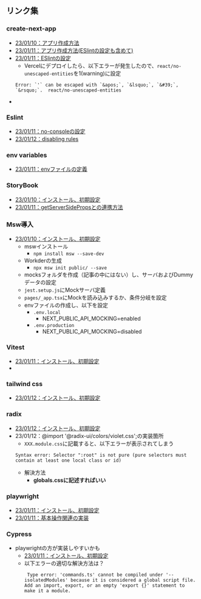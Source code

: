 ## リンク集

### create-next-app
- [23/01/10：アプリ作成方法](https://mo-gu-mo-gu.com/create-next-app-typescript/)
- [23/01/11：アプリ作成方法(ESlintの設定も含めて)](https://qiita.com/mu-suke08/items/28fefe92b113c8f1c25d)
- [23/01/11：ESlintの設定](https://qiita.com/sochan-dev/items/525539b5dc7e4d7f814b)
  - Vercelにデプロイしたら、以下エラーが発生したので、`react/no-unescaped-entities`を1(warning)に設定
  ```
  Error: `'` can be escaped with `&apos;`, `&lsquo;`, `&#39;`, `&rsquo;`.  react/no-unescaped-entities
  ```
- 
### Eslint
- [23/01/11：no-consoleの設定](https://eslint.org/docs/latest/rules/no-console?s=09)
- [23/01/12：disabling rules](https://nextjs.org/docs/basic-features/eslint#disabling-rules)

### env variables
- [23/01/11：envファイルの定義](https://fwywd.com/tech/next-env)

### StoryBook
- [23/01/10：インストール、初期設定](https://reffect.co.jp/react/next-js-12-storybook)
- [23/01/11：getServerSidePropsとの連携方法](https://egghead.io/lessons/next-js-mock-getserversideprops-and-getstaticprops-request-with-msw-and-storybook-loaders)

### Msw導入
- [23/01/10：インストール、初期設定](https://zenn.dev/higuchimakoto/articles/d9865193910046)
  - mswインストール
    - `npm install msw --save-dev`
  - Workderの生成
    - `npx msw init public/ --save`
  - mocksフォルダを作成（記事の中にはない）し、サーバおよびDummyデータの設定
  - `jest.setup.js`にMockサーバ定義
  - `pages/_app.tsx`にMockを読み込みするか、条件分岐を設定
  - envファイルの作成し、以下を設定
    - `.env.local`
      - NEXT_PUBLIC_API_MOCKING=enabled
    - `.env.production`
      - NEXT_PUBLIC_API_MOCKING=disabled

### Vitest
- [23/01/11：インストール、初期設定](https://zenn.dev/elpnt/scraps/5051d7e06bdd6a)
- 
### tailwind css
- [23/01/12：インストール、初期設定](https://tailwindcss.com/docs/guides/nextjs)

### radix
- [23/01/12：インストール、初期設定](https://www.radix-ui.com/docs/primitives/overview/getting-started)
- 23/01/12：@import '@radix-ui/colors/violet.css';の実装箇所
  - `XXX.module.css`に記載すると、以下エラーが表示されてしまう
  ```
  Syntax error: Selector ":root" is not pure (pure selectors must contain at least one local class or id)
  ```
  - 解決方法
    - **globals.cssに記述すればいい**

### playwright
- [23/01/11：インストール、初期設定](https://playwright.dev/docs/intro)
- [23/01/11：基本操作関連の実装](https://zenn.dev/optimisuke/articles/f38ea76006d3a6)

### Cypress
- playwrightの方が実装しやすいかも
  - [23/01/11：インストール、初期設定](https://zenn.dev/tsucchiiinoko/articles/cbf3189eb62127)
  - 以下エラーの適切な解決方法は？
     ```
      Type error: 'commands.ts' cannot be compiled under '--isolatedModules' because it is considered a global script file. Add an import, export, or an empty 'export {}' statement to make it a module.
    ```
